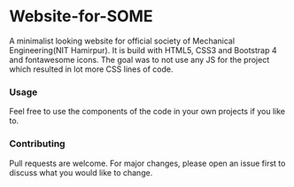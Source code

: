 # Website-for-SOME
A minimalist looking website for official society of Mechanical Engineering(NIT Hamirpur). It is build with HTML5, CSS3 and 
Bootstrap 4 and fontawesome icons. The goal was to not use any JS for the project which resulted in lot more CSS lines of code. 
### Usage
Feel free to use the components of the code in your own projects if you like to.
### Contributing
Pull requests are welcome. For major changes, please open an issue first to discuss what you would like to change.
